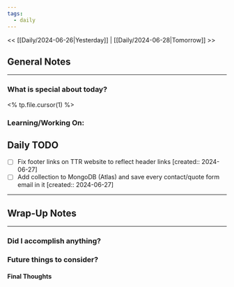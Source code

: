 ```yaml
---
tags:
  - daily
---
```

<< [[Daily/2024-06-26|Yesterday]] |  [[Daily/2024-06-28|Tomorrow]] >>

## General Notes
---
### What is special about today?
<% tp.file.cursor(1) %>

### Learning/Working On:



## Daily TODO
- [ ] Fix footer links on TTR website to reflect header links  [created:: 2024-06-27]
- [ ] Add collection to MongoDB (Atlas) and save every contact/quote form email in it  [created:: 2024-06-27]
---




## Wrap-Up Notes
---
### Did I accomplish anything?
### Future things to consider?
#### Final Thoughts


